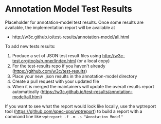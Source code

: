 Annotation Model Test Results
=============================

Placeholder for annotation-model test results. Once some results are available, the 
implementation report will be available at 

* http://w3c.github.io/test-results/annotation-model/all.html

To add new tests results:

1. Produce a set of JSON test result files using http://w3c-test.org/tools/runner/index.html (or a local copy)
2. For the test-results repo if you haven't already (https://github.com/w3c/test-results)
3. Place your new .json results in the annotation-model directory
4. Create a pull request with your updated file
5. When it is merged the maintainers will update the overall results report automatically (https://w3c.github.io/test-results/annotation-model/all.html)

If you want to see what the report would look like locally, use the wptreport tool (https://github.com/spec-ops/wptreport) to build a 
report with a command line like `wptreport -f -m -s "Annotation Model"`
